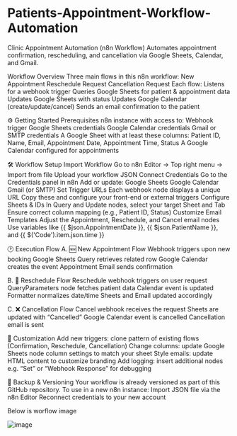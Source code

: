 # Patients-Appointment-Workflow-Automation

Clinic Appointment Automation (n8n Workflow)
Automates appointment confirmation, rescheduling, and cancellation via Google Sheets, Calendar, and Gmail.

Workflow Overview
Three main flows in this n8n workflow:
New Appointment
Reschedule Request
Cancellation Request
Each flow:
Listens for a webhook trigger
Queries Google Sheets for patient & appointment data
Updates Google Sheets with status
Updates Google Calendar (create/update/cancel)
Sends an email confirmation to the patient

⚙️ Getting Started
Prerequisites
n8n instance with access to:
Webhook trigger
Google Sheets credentials
Google Calendar credentials
Gmail or SMTP credentials
A Google Sheet with at least these columns:
Patient ID, Name, Email, Appointment Date, Appointment Time, Status
A Google Calendar configured for appointments

🛠 Workflow Setup
Import Workflow
Go to n8n Editor → Top right menu → Import from file
Upload your workflow JSON
Connect Credentials
Go to the Credentials panel in n8n
Add or update:
Google Sheets
Google Calendar
Gmail (or SMTP)
Set Trigger URLs
Each webhook node displays a unique URL
Copy these and configure your front-end or external triggers
Configure Sheets & IDs
In Query and Update nodes, select your target Sheet and Tab
Ensure correct column mapping (e.g., Patient ID, Status)
Customize Email Templates
Adjust the Appointment, Reschedule, and Cancel email nodes
Use variables like {{ $json.AppointmentDate }}, {{ $json.PatientName }}, and {{ $('Code').item.json.time }}

🕑 Execution Flow
A. 🆕 New Appointment Flow
Webhook triggers upon new booking
Google Sheets Query retrieves related row
Google Calendar creates the event
Appointment Email sends confirmation

B. 🔄 Reschedule Flow
Reschedule webhook triggers on user request
QueryParameters node fetches patient data
Calendar event is updated
Formatter normalizes date/time
Sheets and Email updated accordingly

C. ❌ Cancellation Flow
Cancel webhook receives the request
Sheets are updated with “Cancelled”
Google Calendar event is cancelled
Cancellation email is sent

🧩 Customization
Add new triggers: clone pattern of existing flows (Confirmation, Reschedule, Cancellation)
Change columns: update Google Sheets node column settings to match your sheet
Style emails: update HTML content to customize branding
Add logging: insert additional nodes e.g. “Set” or “Webhook Response” for debugging

💾 Backup & Versioning
Your workflow is already versioned as part of this GitHub repository.
To use in a new n8n instance:
Import JSON file via the n8n Editor
Reconnect credentials to your new account

Below is worflow image 

![image](https://github.com/user-attachments/assets/6a547050-5a6f-4448-9304-c3c7f28fcd4d)



